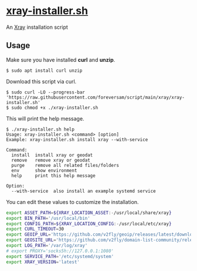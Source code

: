 # [xray-installer.sh](https://raw.githubusercontent.com/foreversam/script/main/xray/xray-installer.sh)

An [Xray](https://github.com/XTLS/Xray-core) installation script

## Usage

Make sure you have installed **curl** and **unzip**.

```
$ sudo apt install curl unzip
```

Download this script via curl.

```
$ sudo curl -LO --progress-bar 'https://raw.githubusercontent.com/foreversam/script/main/xray/xray-installer.sh'
$ sudo chmod +x ./xray-installer.sh
```

This will print the help message.

```
$ ./xray-installer.sh help
Usage: xray-installer.sh <command> [option]
Example: xray-installer.sh install xray --with-service

Command:
  install  install xray or geodat
  remove   remove xray or geodat
  purge    remove all related files/folders
  env      show environment
  help     print this help message

Option:
  --with-service  also install an example systemd service
```

You can edit these values to customize the installation.

```bash
export ASSET_PATH=${XRAY_LOCATION_ASSET:-/usr/local/share/xray}
export BIN_PATH='/usr/local/bin'
export CONFIG_PATH=${XRAY_LOCATION_CONFIG:-/usr/local/etc/xray}
export CURL_TIMEOUT=30
export GEOIP_URL='https://github.com/v2fly/geoip/releases/latest/download/geoip.dat'
export GEOSITE_URL='https://github.com/v2fly/domain-list-community/releases/latest/download/dlc.dat'
export LOG_PATH='/var/log/xray'
# export PROXY='socks5h://127.0.0.1:1080'
export SERVICE_PATH='/etc/systemd/system'
export XRAY_VERSION='latest'
```
